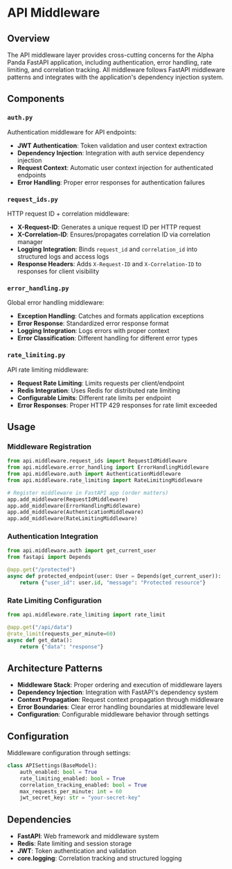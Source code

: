 # API Middleware

## Overview

The API middleware layer provides cross-cutting concerns for the Alpha Panda FastAPI application, including authentication, error handling, rate limiting, and correlation tracking. All middleware follows FastAPI middleware patterns and integrates with the application's dependency injection system.

## Components

### `auth.py`
Authentication middleware for API endpoints:

- **JWT Authentication**: Token validation and user context extraction
- **Dependency Injection**: Integration with auth service dependency injection
- **Request Context**: Automatic user context injection for authenticated endpoints
- **Error Handling**: Proper error responses for authentication failures

### `request_ids.py`
HTTP request ID + correlation middleware:

- **X-Request-ID**: Generates a unique request ID per HTTP request
- **X-Correlation-ID**: Ensures/propagates correlation ID via correlation manager
- **Logging Integration**: Binds `request_id` and `correlation_id` into structured logs and access logs
- **Response Headers**: Adds `X-Request-ID` and `X-Correlation-ID` to responses for client visibility

### `error_handling.py`
Global error handling middleware:

- **Exception Handling**: Catches and formats application exceptions
- **Error Response**: Standardized error response format
- **Logging Integration**: Logs errors with proper context
- **Error Classification**: Different handling for different error types

### `rate_limiting.py`
API rate limiting middleware:

- **Request Rate Limiting**: Limits requests per client/endpoint
- **Redis Integration**: Uses Redis for distributed rate limiting
- **Configurable Limits**: Different rate limits per endpoint
- **Error Responses**: Proper HTTP 429 responses for rate limit exceeded

## Usage

### Middleware Registration
```python
from api.middleware.request_ids import RequestIdMiddleware
from api.middleware.error_handling import ErrorHandlingMiddleware
from api.middleware.auth import AuthenticationMiddleware
from api.middleware.rate_limiting import RateLimitingMiddleware

# Register middleware in FastAPI app (order matters)
app.add_middleware(RequestIdMiddleware)
app.add_middleware(ErrorHandlingMiddleware)
app.add_middleware(AuthenticationMiddleware)
app.add_middleware(RateLimitingMiddleware)
```

### Authentication Integration
```python
from api.middleware.auth import get_current_user
from fastapi import Depends

@app.get("/protected")
async def protected_endpoint(user: User = Depends(get_current_user)):
    return {"user_id": user.id, "message": "Protected resource"}
```

### Rate Limiting Configuration
```python
from api.middleware.rate_limiting import rate_limit

@app.get("/api/data")
@rate_limit(requests_per_minute=60)
async def get_data():
    return {"data": "response"}
```

## Architecture Patterns

- **Middleware Stack**: Proper ordering and execution of middleware layers
- **Dependency Injection**: Integration with FastAPI's dependency system
- **Context Propagation**: Request context propagation through middleware
- **Error Boundaries**: Clear error handling boundaries at middleware level
- **Configuration**: Configurable middleware behavior through settings

## Configuration

Middleware configuration through settings:

```python
class APISettings(BaseModel):
    auth_enabled: bool = True
    rate_limiting_enabled: bool = True
    correlation_tracking_enabled: bool = True
    max_requests_per_minute: int = 60
    jwt_secret_key: str = "your-secret-key"
```

## Dependencies

- **FastAPI**: Web framework and middleware system
- **Redis**: Rate limiting and session storage
- **JWT**: Token authentication and validation
- **core.logging**: Correlation tracking and structured logging
